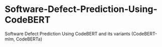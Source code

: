 # Software-Defect-Prediction-Using-CodeBERT
Software Defect Prediction Using CodeBERT and its variants (CodeBERT-mlm, CodeBERTa)
